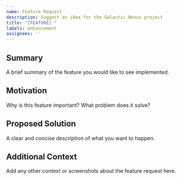 ```yaml
---
name: Feature Request
description: Suggest an idea for the Galactic Nexus project
title: "[FEATURE] "
labels: enhancement
assignees: ''
---
```


## Summary
A brief summary of the feature you would like to see implemented.

## Motivation
Why is this feature important? What problem does it solve?

## Proposed Solution
A clear and concise description of what you want to happen.

## Additional Context
Add any other context or screenshots about the feature request here.

